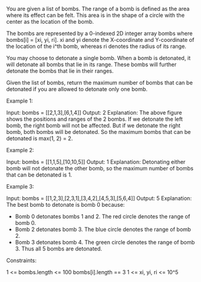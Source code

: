 You are given a list of bombs. The range of a bomb is defined as the area
where its effect can be felt. This area is in the shape of a circle with the
center as the location of the bomb.

The bombs are represented by a 0-indexed 2D integer array bombs where
bombs[i] = [xi, yi, ri]. xi and yi denote the X-coordinate and Y-coordinate
of the location of the i^th bomb, whereas ri denotes the radius of its
range.

You may choose to detonate a single bomb. When a bomb is detonated, it will
detonate all bombs that lie in its range. These bombs will further detonate
the bombs that lie in their ranges.

Given the list of bombs, return the maximum number of bombs that can be
detonated if you are allowed to detonate only one bomb.


Example 1:


Input: bombs = [[2,1,3],[6,1,4]]
Output: 2
Explanation:
The above figure shows the positions and ranges of the 2 bombs.
If we detonate the left bomb, the right bomb will not be affected.
But if we detonate the right bomb, both bombs will be detonated.
So the maximum bombs that can be detonated is max(1, 2) = 2.


Example 2:


Input: bombs = [[1,1,5],[10,10,5]]
Output: 1
Explanation:
Detonating either bomb will not detonate the other bomb, so the maximum
number of bombs that can be detonated is 1.


Example 3:


Input: bombs = [[1,2,3],[2,3,1],[3,4,2],[4,5,3],[5,6,4]]
Output: 5
Explanation:
The best bomb to detonate is bomb 0 because:
- Bomb 0 detonates bombs 1 and 2. The red circle denotes the range of bomb 0.
- Bomb 2 detonates bomb 3. The blue circle denotes the range of bomb 2.
- Bomb 3 detonates bomb 4. The green circle denotes the range of bomb 3.
Thus all 5 bombs are detonated.



Constraints:


1 <= bombs.length <= 100
bombs[i].length == 3
1 <= xi, yi, ri <= 10^5





